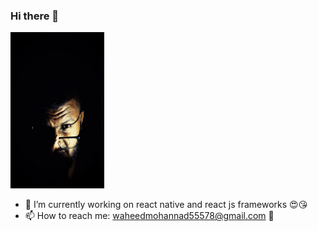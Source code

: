 ### Hi there 👋
 <img src="https://github.com/mohannadprogrammer/mohannadprogrammer/blob/master/m1.jpg"  width="150px" height ="250px"/>


- 🔭 I’m currently working on react native and react js frameworks 😍😘
- 📫 How to reach me: waheedmohannad55578@gmail.com 👾
 
